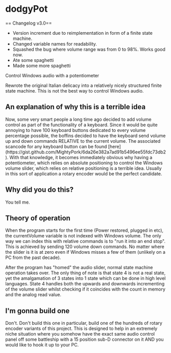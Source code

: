 # dodgyPot
== Changelog v3.0==
+ Version increment due to reimplementation in form of a finite state machine.
+ Changed variable names for readability.
+ Squashed the bug where volume range was from 0 to 98%. Works good now.
+ Ate some spaghetti
+ Made some more spaghetti


Control Windows audio with a potentiometer

Rewrote the original Italian delicacy into a relatively nicely structured finite state machine. This is not the best way to control Windows audio.

<h2>An explanation of why this is a terrible idea</h2>
Now, some very smart people a long time ago decided to add volume control as part of the functionality of a keyboard. Since it would be quite annoying to have 100 keyboard buttons dedicated to every volume percentage possible, the boffins decided to have the keyboard send volume up and down commands RELATIVE to the current volume. The associated scancode for any keyboard button can be found [here](https://gist.github.com/MightyPork/6da26e382a7ad91b5496ee55fdc73db2). With that knowledge, it becomes immediately obvious why having a potentiometer, which relies on absolute positioning to control the Windows volume slider, which relies on relative positioning is a terrible idea. Usually in this sort of application a rotary encoder would be the perfect candidate.

<h2>Why did you do this?</h2>
You tell me.

<h2>Theory of operation</h2>
When the program starts for the first time (Power restored, plugged in etc), the currentVolume variable is not indexed with Windows volume. The only way we can index this with relative commands is to "run it into an end stop". This is achieved by sending 120 volume down commands. No matter where the slider is it is at zero even if Windows misses a few of them (unlikely on a PC from the past decade).

After the program has "homed" the audio slider, normal state machine operation takes over. The only thing of note is that state 4 is not a real state, yet the amalgamation of 3 states into 1 state which can be done in high level languages. State 4 handles both the upwards and downwards incrementing of the volume slider whilst checking if it coincides with the count in memory and the analog read value.

<h2>I'm gonna build one</h2>
Don't. Don't build this one in particular, build one of the hundreds of rotary encoder variants of this project. This is designed to help in an extremely niche situation where you somehow have the exact same audio control panel off some battleship with a 15 position sub-D connector on it AND you would like to hook it up to your PC.
